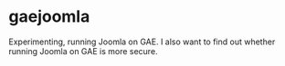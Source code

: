 gaejoomla
=========

Experimenting, running Joomla on GAE. I also want to find out whether running Joomla on GAE is more secure.
